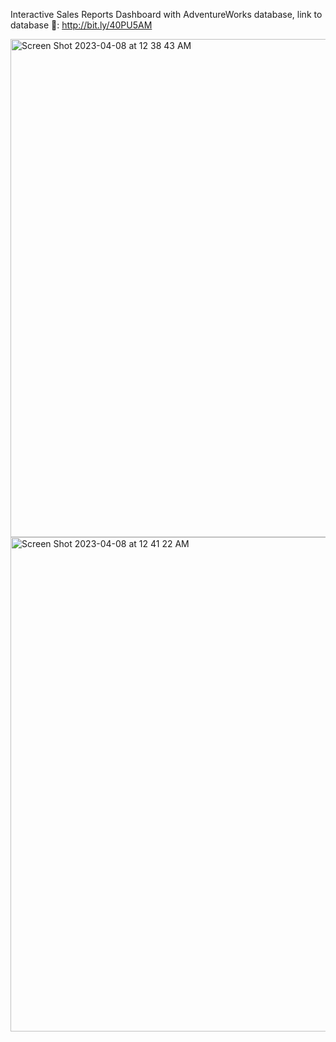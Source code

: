 Interactive Sales Reports Dashboard with AdventureWorks database,
link to database 🚀:
http://bit.ly/40PU5AM

<img width="797" alt="Screen Shot 2023-04-08 at 12 38 43 AM" src="https://user-images.githubusercontent.com/61939810/232256180-412c81c1-13b0-408a-815c-184c3d7dfc64.png">
<img width="791" alt="Screen Shot 2023-04-08 at 12 41 22 AM" src="https://user-images.githubusercontent.com/61939810/232256185-2b3a804b-1900-4681-9406-ea5b1e924952.png">
